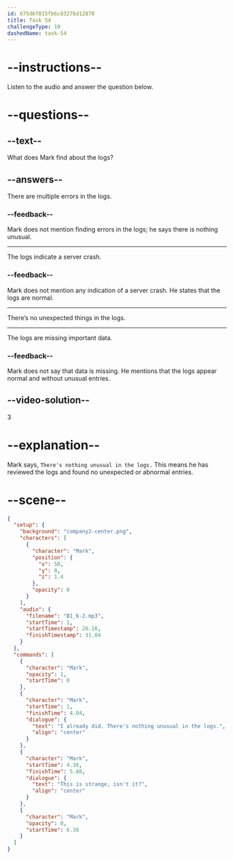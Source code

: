 ```yaml
---
id: 675d6f815fb6c83276d12870
title: Task 54
challengeType: 19
dashedName: task-54
---
```


<!-- (audio) Mark: I already did. There's nothing unusual in the logs. This is strange, isn’t it? -->

# --instructions--

Listen to the audio and answer the question below.

# --questions--

## --text--

What does Mark find about the logs?

## --answers--

There are multiple errors in the logs.

### --feedback--

Mark does not mention finding errors in the logs; he says there is nothing unusual.

---

The logs indicate a server crash.

### --feedback--

Mark does not mention any indication of a server crash. He states that the logs are normal.

---

There’s no unexpected things in the logs.

---

The logs are missing important data.

### --feedback--

Mark does not say that data is missing. He mentions that the logs appear normal and without unusual entries.

## --video-solution--

3

# --explanation--

Mark says, `There's nothing unusual in the logs.` This means he has reviewed the logs and found no unexpected or abnormal entries.

# --scene--

```json
{
  "setup": {
    "background": "company2-center.png",
    "characters": [
      {
        "character": "Mark",
        "position": {
          "x": 50,
          "y": 0,
          "z": 1.4
        },
        "opacity": 0
      }
    ],
    "audio": {
      "filename": "B1_6-2.mp3",
      "startTime": 1,
      "startTimestamp": 26.16,
      "finishTimestamp": 31.04
    }
  },
  "commands": [
    {
      "character": "Mark",
      "opacity": 1,
      "startTime": 0
    },
    {
      "character": "Mark",
      "startTime": 1,
      "finishTime": 4.04,
      "dialogue": {
        "text": "I already did. There's nothing unusual in the logs.",
        "align": "center"
      }
    },
    {
      "character": "Mark",
      "startTime": 4.36,
      "finishTime": 5.88,
      "dialogue": {
        "text": "This is strange, isn't it?",
        "align": "center"
      }
    },
    {
      "character": "Mark",
      "opacity": 0,
      "startTime": 6.38
    }
  ]
}
```
